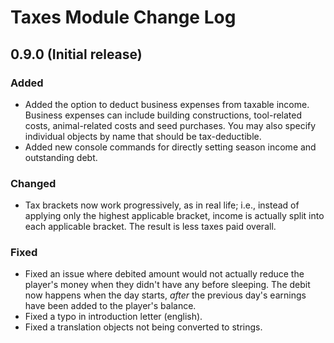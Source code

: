 ﻿# Taxes Module Change Log

## 0.9.0 (Initial release)

### Added

* Added the option to deduct business expenses from taxable income. Business expenses can include building constructions, tool-related costs, animal-related costs and seed purchases. You may also specify individual objects by name that should be tax-deductible.
* Added new console commands for directly setting season income and outstanding debt.

### Changed

* Tax brackets now work progressively, as in real life; i.e., instead of applying only the highest applicable bracket, income is actually split into each applicable bracket. The result is less taxes paid overall.

### Fixed

* Fixed an issue where debited amount would not actually reduce the player's money when they didn't have any before sleeping. The debit now happens when the day starts, *after* the previous day's earnings have been added to the player's balance.
* Fixed a typo in introduction letter (english).
* Fixed a translation objects not being converted to strings.